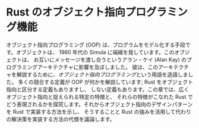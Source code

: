 <!--
# Object-Oriented Programming Features of Rust
-->

# Rust のオブジェクト指向プログラミング機能

<!--
Object-oriented programming (OOP) is a way of modeling programs. Objects came
from Simula in the 1960s. Those objects influenced Alan Kay’s programming
architecture in which objects pass messages to each other. He coined the term
*object-oriented programming* in 1967 to describe this architecture. Many
competing definitions describe what OOP is; some definitions would classify
Rust as object oriented, but other definitions would not. In this chapter,
we'll explore certain characteristics that are commonly considered object
oriented and how those characteristics translate to idiomatic Rust. We’ll then
show you how to implement an object-oriented design pattern in Rust and discuss
the trade-offs of doing so versus implementing a solution using some of Rust’s
strengths instead.
-->

オブジェクト指向プログラミング (OOP) は、プログラムをモデル化する手段です。オブジェクトは、
1960 年代の Simula に端緒を発しています。このオブジェクトは、
お互いにメッセージを渡し合うというアラン・ケイ (Alan Kay) のプログラミングアーキテクチャに影響を及ぼしました。
彼は、このアーキテクチャを解説するために、*オブジェクト指向プログラミング*という用語を造語しました。
多くの競合する定義が OOP が何かを解説しています; Rust をオブジェクト指向と区分する定義もありますし、
しない定義もあります。この章では、広くオブジェクト指向と捉えられる特定の特徴と、
それらの特徴がこなれた Rust でどう表現されるかを探究します。それからオブジェクト指向のデザインパターンを Rust で実装する方法を示し、
そうすることと Rust の強みを活用して代わりの解決策を実装する方法の代償を議論します。
